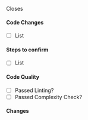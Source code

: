 Closes

#### Code Changes

* [ ] List

#### Steps to confirm

* [ ] List

#### Code Quality

* [ ] Passed Linting?
* [ ] Passed Complexity Check?

#### Changes

